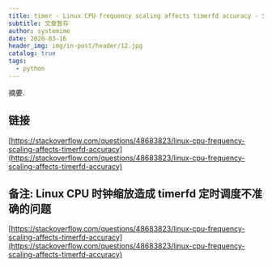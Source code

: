 ```yaml
---
title: timer - Linux CPU frequency scaling affects timerfd accuracy - Stack Overflow
subtitle: 文章暂存
author: systemime
date: 2020-03-16
header_img: img/in-post/header/12.jpg
catalog: true
tags:
  - python
---
```

摘要.

<!-- more -->
## 链接

 [https://stackoverflow.com/questions/48683823/linux-cpu-frequency-scaling-affects-timerfd-accuracy](https://stackoverflow.com/questions/48683823/linux-cpu-frequency-scaling-affects-timerfd-accuracy) 

## 备注: Linux CPU 时钟缩放造成 timerfd 定时调度不准确的问题

 [https://stackoverflow.com/questions/48683823/linux-cpu-frequency-scaling-affects-timerfd-accuracy](https://stackoverflow.com/questions/48683823/linux-cpu-frequency-scaling-affects-timerfd-accuracy)
